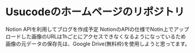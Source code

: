 # Usucodeのホームページのリポジトリ

Notion APIを利用してブログを作成予定
NotionのAPIの仕様でNotin上でアップロードした画像のURLは1hごとにアクセスできなくなるようになっているため
画像の元データの保存先は、Google Drive(無料枠)を使用しようと思ってます。

